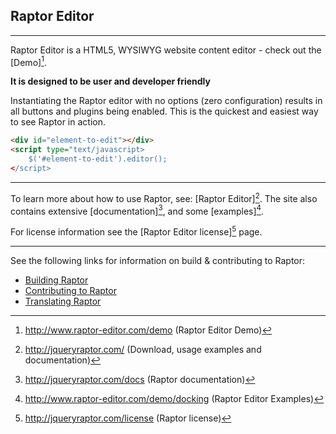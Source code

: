 Raptor Editor
---------------
- - -

Raptor Editor is a HTML5, WYSIWYG website content editor - check out the [Demo][^4].

**It is designed to be user and developer friendly**

Instantiating the Raptor editor with no options (zero configuration) results in all buttons and plugins being enabled. This is the quickest and easiest way to see Raptor in action.

```HTML
<div id="element-to-edit"></div>
<script type="text/javascript>
    $('#element-to-edit').editor();
</script>
```
- - -
To learn more about how to use Raptor, see: [Raptor Editor][^1]. 
The site also contains extensive [documentation][^2], and some [examples][^5]. 

For license information see the  [Raptor Editor license][^3] page.

- - - 

See the following links for information on build & contributing to Raptor:

* [Building Raptor](https://github.com/PANmedia/Raptor/wiki/Building)
* [Contributing to Raptor](https://github.com/PANmedia/Raptor/wiki/Contributing)
* [Translating Raptor](https://github.com/PANmedia/Raptor/wiki/Translating-Raptor)

[^1]: http://jqueryraptor.com/ (Download, usage examples and documentation)
[^2]: http://jqueryraptor.com/docs (Raptor documentation)
[^3]: http://jqueryraptor.com/license (Raptor license)
[^4]: http://www.raptor-editor.com/demo (Raptor Editor Demo)
[^5]: http://www.raptor-editor.com/demo/docking (Raptor Editor Examples)